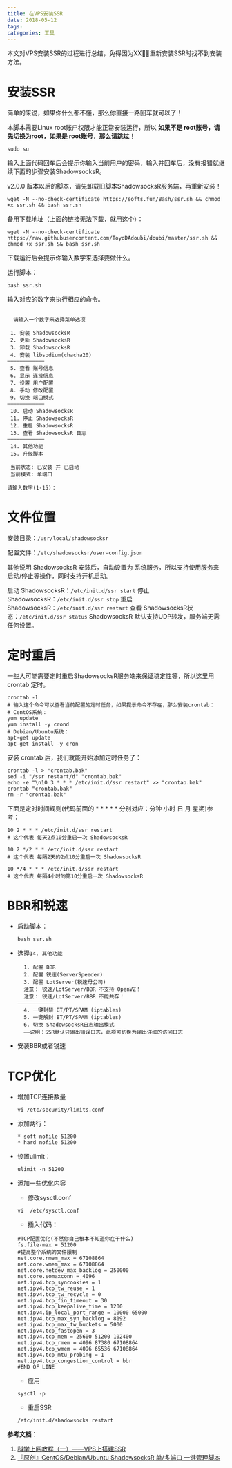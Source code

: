 ```yaml
---
title: 在VPS安装SSR
date: 2018-05-12
tags:
categories: 工具
---
```


本文对VPS安装SSR的过程进行总结，免得因为XX重新安装SSR时找不到安装方法。

# 安装SSR

简单的来说，如果你什么都不懂，那么你直接一路回车就可以了！
<!-- more -->
本脚本需要Linux root账户权限才能正常安装运行，所以 **如果不是 root账号，请先切换为root，如果是 root账号，那么请跳过**！

```
sudo su
```
输入上面代码回车后会提示你输入当前用户的密码，输入并回车后，没有报错就继续下面的步骤安装ShadowsocksR。

v2.0.0 版本以后的脚本，请先卸载旧脚本ShadowsocksR服务端，再重新安装！

```
wget -N --no-check-certificate https://softs.fun/Bash/ssr.sh && chmod +x ssr.sh && bash ssr.sh
```
备用下载地址（上面的链接无法下载，就用这个）：
```
wget -N --no-check-certificate https://raw.githubusercontent.com/ToyoDAdoubi/doubi/master/ssr.sh && chmod +x ssr.sh && bash ssr.sh
```
下载运行后会提示你输入数字来选择要做什么。

运行脚本：

```
bash ssr.sh
```
输入对应的数字来执行相应的命令。
```

  请输入一个数字来选择菜单选项

 1. 安装 ShadowsocksR
 2. 更新 ShadowsocksR
 3. 卸载 ShadowsocksR
 4. 安装 libsodium(chacha20)
————————————
 5. 查看 账号信息
 6. 显示 连接信息
 7. 设置 用户配置
 8. 手动 修改配置
 9. 切换 端口模式
————————————
 10. 启动 ShadowsocksR
 11. 停止 ShadowsocksR
 12. 重启 ShadowsocksR
 13. 查看 ShadowsocksR 日志
————————————
 14. 其他功能
 15. 升级脚本

 当前状态: 已安装 并 已启动
 当前模式: 单端口

请输入数字(1-15)：
```

# 文件位置

安装目录：`/usr/local/shadowsocksr`

配置文件：`/etc/shadowsocksr/user-config.json`

其他说明
ShadowsocksR 安装后，自动设置为 系统服务，所以支持使用服务来启动/停止等操作，同时支持开机启动。

启动 ShadowsocksR：`/etc/init.d/ssr start`
停止 ShadowsocksR：`/etc/init.d/ssr stop`
重启 ShadowsocksR：`/etc/init.d/ssr restart`
查看 ShadowsocksR状态：`/etc/init.d/ssr status`
ShadowsocksR 默认支持UDP转发，服务端无需任何设置。

# 定时重启

一些人可能需要定时重启ShadowsocksR服务端来保证稳定性等，所以这里用 crontab 定时。


```
crontab -l
# 输入这个命令可以查看当前配置的定时任务，如果提示命令不存在，那么安装crontab：
# CentOS系统：
yum update
yum install -y crond
# Debian/Ubuntu系统：
apt-get update
apt-get install -y cron
```

安装 crontab 后，我们就能开始添加定时任务了：

```
crontab -l > "crontab.bak"
sed -i "/ssr restart/d" "crontab.bak"
echo -e "\n10 3 * * * /etc/init.d/ssr restart" >> "crontab.bak"
crontab "crontab.bak"
rm -r "crontab.bak"
```

下面是定时时间规则(代码前面的 * * * * * 分别对应：分钟 小时 日 月 星期)参考：

```
10 2 * * * /etc/init.d/ssr restart
# 这个代表 每天2点10分重启一次 ShadowsocksR

10 2 */2 * * /etc/init.d/ssr restart
# 这个代表 每隔2天的2点10分重启一次 ShadowsocksR

10 */4 * * * /etc/init.d/ssr restart
# 这个代表 每隔4小时的第10分重启一次 ShadowsocksR
```

# BBR和锐速

- 启动脚本：
    ```
    bash ssr.sh
    ```
- 选择`14. 其他功能`
    ```
      1. 配置 BBR
      2. 配置 锐速(ServerSpeeder)
      3. 配置 LotServer(锐速母公司)
      注意： 锐速/LotServer/BBR 不支持 OpenVZ！
      注意： 锐速/LotServer/BBR 不能共存！
    ————————————
      4. 一键封禁 BT/PT/SPAM (iptables)
      5. 一键解封 BT/PT/SPAM (iptables)
      6. 切换 ShadowsocksR日志输出模式
      ——说明：SSR默认只输出错误日志，此项可切换为输出详细的访问日志
    ```
- 安装BBR或者锐速


# TCP优化
- 增加TCP连接数量
    ```
    vi /etc/security/limits.conf
    ```
- 添加两行：
    ```
    * soft nofile 51200
    * hard nofile 51200
    ```
- 设置ulimit：
    ```
    ulimit -n 51200
    ```

- 添加一些优化内容
    - 修改sysctl.conf
    ```
    vi  /etc/sysctl.conf
    ```
    - 插入代码：
    ```
    #TCP配置优化(不然你自己根本不知道你在干什么)
    fs.file-max = 51200
    #提高整个系统的文件限制
    net.core.rmem_max = 67108864
    net.core.wmem_max = 67108864
    net.core.netdev_max_backlog = 250000
    net.core.somaxconn = 4096
    net.ipv4.tcp_syncookies = 1
    net.ipv4.tcp_tw_reuse = 1
    net.ipv4.tcp_tw_recycle = 0
    net.ipv4.tcp_fin_timeout = 30
    net.ipv4.tcp_keepalive_time = 1200
    net.ipv4.ip_local_port_range = 10000 65000
    net.ipv4.tcp_max_syn_backlog = 8192
    net.ipv4.tcp_max_tw_buckets = 5000
    net.ipv4.tcp_fastopen = 3
    net.ipv4.tcp_mem = 25600 51200 102400
    net.ipv4.tcp_rmem = 4096 87380 67108864
    net.ipv4.tcp_wmem = 4096 65536 67108864
    net.ipv4.tcp_mtu_probing = 1
    net.ipv4.tcp_congestion_control = bbr
    #END OF LINE
    ```
    - 应用
    ```
    sysctl -p
    ```
    - 重启SSR
    ```
    /etc/init.d/shadowsocks restart
    ```

**参考文档**：
1. [科学上网教程（一）——VPS上搭建SSR](https://jasper-1024.github.io/2016/06/26/VPS%E7%A7%91%E5%AD%A6%E4%B8%8A%E7%BD%91%E6%95%99%E7%A8%8B%E7%B3%BB%E5%88%97/)
2. [『原创』CentOS/Debian/Ubuntu ShadowsocksR 单/多端口 一键管理脚本](https://doub.io/ss-jc42)
